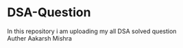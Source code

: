 # DSA-Question
In this repository i am uploading my all DSA solved question 
<br>
Auther Aakarsh Mishra

